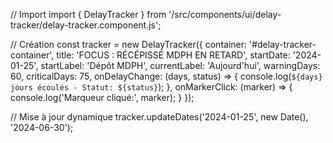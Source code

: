 // Import
import { DelayTracker } from '/src/components/ui/delay-tracker/delay-tracker.component.js';

// Création
const tracker = new DelayTracker({
    container: '#delay-tracker-container',
    title: 'FOCUS : RÉCÉPISSÉ MDPH EN RETARD',
    startDate: '2024-01-25',
    startLabel: 'Dépôt MDPH',
    currentLabel: 'Aujourd\'hui',
    warningDays: 60,
    criticalDays: 75,
    onDelayChange: (days, status) => {
        console.log(`${days} jours écoulés - Statut: ${status}`);
    },
    onMarkerClick: (marker) => {
        console.log('Marqueur cliqué:', marker);
    }
});

// Mise à jour dynamique
tracker.updateDates('2024-01-25', new Date(), '2024-06-30');
